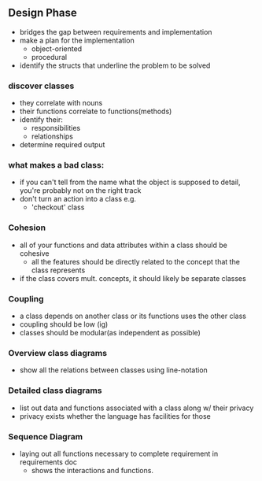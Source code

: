 ## Design Phase
- bridges the gap between requirements and implementation
- make a plan for the implementation
	- object-oriented
	- procedural
- identify the structs that underline the problem to be solved
### discover classes
- they correlate with nouns
- their functions correlate to functions(methods)
- identify their:
	- responsibilities
	- relationships
- determine required output
### what makes a bad class:
- if you can't tell from the name what the object is supposed to detail, you're probably not on the right track
- don't turn an action into a class e.g.
	- 'checkout' class
### Cohesion
- all of your functions and data attributes within a class should be cohesive
	- all the features should be directly related to the concept that the class represents
- if the class covers mult. concepts, it should likely be separate classes
### Coupling
- a class depends on another class or its functions uses the other class
- coupling should be low (ig)
- classes should be modular(as independent as possible)
### Overview class diagrams
- show all the relations between classes using line-notation
### Detailed class diagrams
- list out data and functions associated with a class along w/ their privacy
- privacy exists whether the language has facilities for those
### Sequence Diagram
- laying out all functions necessary to complete requirement in requirements doc
	- shows the interactions and functions.